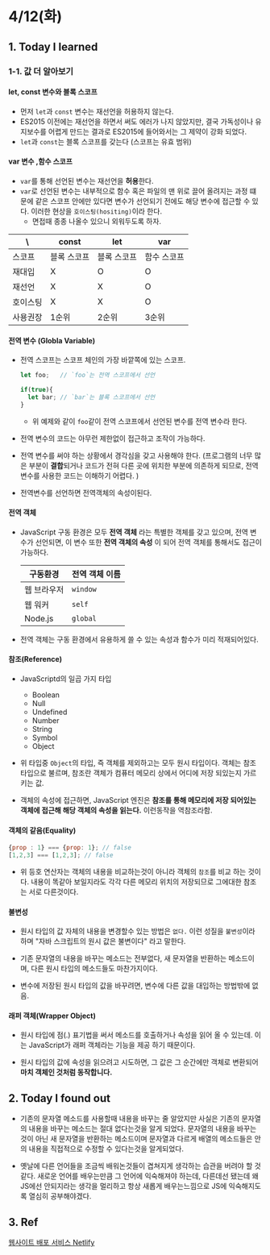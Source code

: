 # 4/12(화)

## 1. Today I learned

### 1-1. 값 더 알아보기

#### let, const 변수와 블록 스코프

- 먼저 `let`과 `const` 변수는 재선언을 허용하지 않는다.
- ES2015 이전에는 재선언을 하면서 써도 에러가 나지 않았지만, 결국 가독성이나 유지보수를 어렵게 만드는 결과로 ES2015에 들어와서는 그 제약이 강화 되었다.
- `let`과 `const`는 블록 스코프를 갖는다 (스코프는 유효 범위)

#### var 변수 ,함수 스코프

- `var`를 통해 선언된 변수는 재선언을 **허용**한다.
- `var`로 선언된 변수는 내부적으로 함수 혹은 파일의 맨 위로 끌어 올려지는 과정 떄문에 같은 스코프 안에만 있다면 변수가 선언되기 전에도 해당 변수에 접근할 수 있다. 이러한 현상을 `호이스팅(hositing)`이라 한다.
  - 면접때 종종 나올수 있으니 외워두도록 하자.

\ | const | let | var
 ------|------|------|-----
 스코프|  블록 스코프 | 블록 스코프 | 함수 스코프
 재대입 | X | O | O
 재선언 | X | X | O
 호이스팅 | X | X | O
 사용권장 | 1순위 | 2순위 | 3순위

#### 전역 변수 (Globla Variable)

- 전역 스코프는 스코프 체인의 가장 바깥쪽에 있는 스코프.

  ```js 
  let foo;   // `foo`는 전역 스코프에서 선언

  if(true){
    let bar; // `bar`는 블록 스코프에서 선언
  }
  ```

  - 위 예제와 같이 `foo`같이 전역 스코프에서 선언된 변수를 전역 변수라 한다.

- 전역 변수의 코드는 아무런 제한없이 접근하고 조작이 가능하다.
- 전역 변수를 써야 하는 상황에서 경각심을 갖고 사용해야 한다. (프로그램의 너무 많은 부분이 **결합**되거나 코드가 전혀 다른 곳에 위치한 부분에 의존하게 되므로, 전역 변수를 사용한 코드는 이해하기 어렵다. )
- 전역변수를 선언하면 전역객체의 속성이된다.

#### 전역 객체 

- JavaScript 구동 환경은 모두 **전역 객체** 라는 특별한 객체를 갖고 있으며, 전역 변수가 선언되면, 이 변수 또한 **전역 객체의 속성** 이 되어 전역 객체를 통해서도 접근이 가능하다.

  구동환경 | 전역 객체 이름
  --------|---------
  웹 브라우저 | `window`
  웹 워커 | `self`
  Node.js | `global`

- 전역 객체는 구동 환경에서 유용하게 쓸 수 있는 속성과 함수가 미리 적재되어있다.

#### 참조(Reference)

- JavaScriptd의 일곱 가지 타입
  - Boolean
  - Null
  - Undefined
  - Number
  - String
  - Symbol
  - Object

- 위 타입중 `Object`의 타입, 즉 객체를 제외하고는 모두 원시 타입이다. 객체는 참조 타입으로 불르며, 참조란 객체가 컴퓨터 메모리 상에서 어디에 저장 되있는지 가르키는 값.

- 객체의 속성에 접근하면, JavaScript 엔진은 **참조를 통해 메모리에 저장 되어있는 객체에 접근해 해당 객체의 속성을 읽는다.** 이런동작을 역참조라함.

#### 객체의 같음(Equality)

  ```js
  {prop : 1} === {prop: 1}; // false
  [1,2,3] === [1,2,3]; // false
  ```

  - 위 등호 연산자는 객체의 내용을 비교하는것이 아니라 객체의 `참조`를 비교 하는 것이다. 내용이 똑같아 보일지라도 각각 다른 메모리 위치의 저장되므로 그에대한 참조는 서로 다른것이다.

#### 불변성

- 원시 타입의 값 자체의 내용을 변경할수 있는 방법은 `없다.` 이런 성질을 `불변성`이라 하며 "자바 스크립트의 원시 값은 불변이다" 라고 말한다.

- 기존 문자열의 내용을 바꾸는 메소드는 전부없다, 새 문자열을 반환하는 메소드이며, 다른 원시 타입의 메소드들도 마찬가지이다.

- 변수에 저장된 원시 타입의 값을 바꾸려면, 변수에 다른 값을 대입하는 방법밖에 없음.

#### 래퍼 객체(Wrapper Object)

- 원시 타입에 점(.) 표기법을 써서 메소드를 호출하거나 속성을 읽어 올 수 있는데. 이는 JavaScript가 래퍼 객체라는 기능을 제공 하기 때문이다.

- 원시 타입의 값에 속성을 읽으려고 시도하면, 그 값은 그 순간에만 객체로 변환되어 **마치 객체인 것처럼 동작합니다.**

## 2. Today I found out
- 기존의 문자열 메소드를 사용할때 내용을 바꾸는 줄 알았지만 사실은 기존의 문자열의 내용을 바꾸는 메소드는 절대 없다는것을 알게 되었다. 문자열의 내용을 바꾸는것이 아닌 새 문자열을 반환하는 메소드이며 문자열과 다르게 배열의 메소드들은 안의 내용을 직접적으로 수정할 수 있다는것을 알게되었다.

- 옛날에 다른 언어들을 조금씩 배워논것들이 겹쳐지게 생각하는 습관을 버려야 할 것 같다. 새로운 언어를 배우는만큼 그 언어에 익숙해져야 하는데, 다른데선 됐는데 왜 JS에선 안되지라는 생각을 멀리하고 항상 새롭게 배우는느낌으로 JS에 익숙해지도록 열심히 공부해야겠다.
  
## 3. Ref

[웹사이트 배포 서비스 Netlify](https://www.netlify.com/)